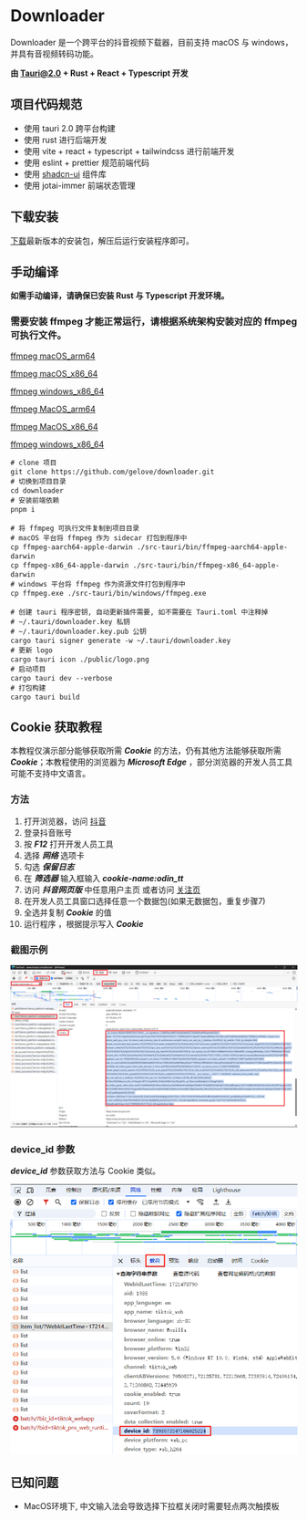 # Downloader

Downloader 是一个跨平台的抖音视频下载器，目前支持 macOS 与 windows，并具有音视频转码功能。

**由 Tauri@2.0 + Rust + React + Typescript 开发**

## 项目代码规范

- 使用 tauri 2.0 跨平台构建
- 使用 rust 进行后端开发
- 使用 vite + react + typescript + tailwindcss 进行前端开发
- 使用 eslint + prettier 规范前端代码
- 使用 [shadcn-ui](https://ui.shadcn.com/examples) 组件库
- 使用 jotai-immer 前端状态管理

## 下载安装

[下载](https://github.com/gelove/downloader/releases)最新版本的安装包，解压后运行安装程序即可。

## 手动编译

**如需手动编译，请确保已安装 Rust 与 Typescript 开发环境。**

### 需要安装 ffmpeg 才能正常运行，请根据系统架构安装对应的 ffmpeg 可执行文件。

[ffmpeg macOS_arm64](https://github.com/gelove/downloader/releases/download/ffmpeg/ffmpeg-aarch64-apple-darwin)

[ffmpeg macOS_x86_64](https://github.com/gelove/downloader/releases/download/ffmpeg/ffmpeg-x86_64-apple-darwin)

[ffmpeg windows_x86_64](https://github.com/gelove/downloader/releases/download/ffmpeg/ffmpeg.exe)

[ffmpeg MacOS_arm64](https://osxexperts.net/)

[ffmpeg MacOS_x86_64](https://evermeet.cx/ffmpeg/ffmpeg-7.1.zip)

[ffmpeg windows_x86_64](https://www.gyan.dev/ffmpeg/builds/packages/ffmpeg-7.1-essentials_build.zip)

```shell
# clone 项目
git clone https://github.com/gelove/downloader.git
# 切换到项目目录
cd downloader
# 安装前端依赖
pnpm i

# 将 ffmpeg 可执行文件复制到项目目录
# macOS 平台将 ffmpeg 作为 sidecar 打包到程序中
cp ffmpeg-aarch64-apple-darwin ./src-tauri/bin/ffmpeg-aarch64-apple-darwin
cp ffmpeg-x86_64-apple-darwin ./src-tauri/bin/ffmpeg-x86_64-apple-darwin
# windows 平台将 ffmpeg 作为资源文件打包到程序中
cp ffmpeg.exe ./src-tauri/bin/windows/ffmpeg.exe

# 创建 tauri 程序密钥, 自动更新插件需要, 如不需要在 Tauri.toml 中注释掉
# ~/.tauri/downloader.key 私钥
# ~/.tauri/downloader.key.pub 公钥
cargo tauri signer generate -w ~/.tauri/downloader.key
# 更新 logo
cargo tauri icon ./public/logo.png
# 启动项目
cargo tauri dev --verbose
# 打包构建
cargo tauri build
```

## Cookie 获取教程

本教程仅演示部分能够获取所需 **_Cookie_** 的方法，仍有其他方法能够获取所需 **_Cookie_**；本教程使用的浏览器为 **_Microsoft Edge_**
，部分浏览器的开发人员工具可能不支持中文语言。

### 方法

1. 打开浏览器，访问 [抖音](https://www.douyin.com)
2. 登录抖音账号
3. 按 **_F12_** 打开开发人员工具
4. 选择 **_网络_** 选项卡
5. 勾选 **_保留日志_**
6. 在 **_筛选器_** 输入框输入 **_cookie-name:odin_tt_**
7. 访问 **_抖音网页版_** 中任意用户主页 或者访问 [关注页](https://www.douyin.com/follow)
8. 在开发人员工具窗口选择任意一个数据包\(如果无数据包，重复步骤7\)
9. 全选并复制 **_Cookie_** 的值
10. 运行程序 ，根据提示写入 **_Cookie_**

### 截图示例

<img src="public/cookie.png" alt="cookie">

### device_id 参数

**_device_id_** 参数获取方法与 Cookie 类似。

<img src="public/device_id.png" alt="device_id">

## 已知问题

- MacOS环境下, 中文输入法会导致选择下拉框关闭时需要轻点两次触摸板
